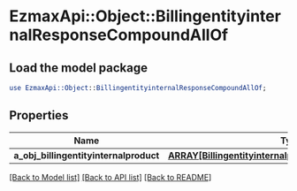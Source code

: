 # EzmaxApi::Object::BillingentityinternalResponseCompoundAllOf

## Load the model package
```perl
use EzmaxApi::Object::BillingentityinternalResponseCompoundAllOf;
```

## Properties
Name | Type | Description | Notes
------------ | ------------- | ------------- | -------------
**a_obj_billingentityinternalproduct** | [**ARRAY[BillingentityinternalproductResponseCompound]**](BillingentityinternalproductResponseCompound.md) |  | 

[[Back to Model list]](../README.md#documentation-for-models) [[Back to API list]](../README.md#documentation-for-api-endpoints) [[Back to README]](../README.md)


